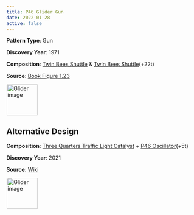 ```yaml
---
title: P46 Glider Gun
date: 2022-01-28
active: false
---
```



**Pattern Type**: Gun

**Discovery Year**: 1971

**Composition**: [Twin Bees Shuttle](https://galapagos.netlify.app/database/twin_bees_shuttle/) & [Twin Bees Shuttle](https://galapagos.netlify.app/database/twin_bees_shuttle/)(+22t)

**Source**: [Book Figure 1.23](https://conwaylife.com/book/conway_life_book.pdf)
<!--more-->

<p>
<script type="text/javascript" src="https://www.conwaylife.com/js/lv-plugin.js"></script></p>

<div class="rle"><div class="codebox"><div style="display:none; position: relative; z-index: 1031;"><code>x = 39, y = 27, rule = Life
30b2o17b$29bobo15b2o$29bo17b2o$17bo11b3o17b$2o15b2o30b$2o16b2o29b$13b
2o2b2o30b$29b3o17b$29bo17b2o$29bobo15b2o$13b2o2b2o11b2o17b$2o16b2o29b$
2o15b2o30b$17bo!
#C [[ THEME 6 GRID GRIDMAJOR 0 ZOOM 12.0 ]]
#C [[ COLOR ARROW Orange ARROWSIZE 3 0.05 ARROWALPHA 0.70 ]]
#C [[  ARROW -2 15 30 15 28.0  ]]
#C [[ COLOR ARROW Red ARROWSIZE 3 0.1 ARROWALPHA 0.70 ]]
#C [[  ARROW 30 15 30 1 28.0  ]]
#C [[ COLOR ARROW Green ARROWSIZE 3 0.05 ARROWALPHA 0.70 ]]
#C [[  ARROW 30 1 -2 1 28.0  ]]
#C [[ COLOR ARROW Blue ARROWSIZE 3 0.1 ARROWALPHA 0.70 ]]
#C [[  ARROW -2 1 -2 15 28.0  ]]
#C [[ COLOR LABEL Gray LABELSIZE 33  LABELALPHA 0.70 ]]
#C [[ LABEL 15 17 14 "Twin Bees Shuttle" ]]
#C [[ COLOR ARROW Orange ARROWSIZE 3 0.05 ARROWALPHA 0.70 ]]
#C [[  ARROW 18 12 50 12 28.0  ]]
#C [[ COLOR ARROW Red ARROWSIZE 3 0.1 ARROWALPHA 0.70 ]]
#C [[  ARROW 50 12 50 -2 28.0  ]]
#C [[ COLOR ARROW Green ARROWSIZE 3 0.05 ARROWALPHA 0.70 ]]
#C [[  ARROW 50 -2 18 -2 28.0  ]]
#C [[ COLOR ARROW Blue ARROWSIZE 3 0.1 ARROWALPHA 0.70 ]]
#C [[  ARROW 18 -2 18 12 28.0  ]]
#C [[ COLOR LABEL Gray LABELSIZE 33  LABELALPHA 0.70 ]]
#C [[ LABEL 40 14 14 "Twin Bees Shuttle" ]]
#C [[ COLOR LABEL Green LABELSIZE 40  LABELALPHA 0.70 ]]
#C [[ LABEL 23 -4 14 "p46 Glider Gun" ]]
</code></div></div><canvas width="760" height="560" style="margin-left:1px; position: relative; z-index: 1031;"><noscript> <a href="https://www.conwaylife.com/wiki/File:Glider.png" class="image" title="Glider image"><img alt="Glider image" src="https://www.conwaylife.com/w/images/7/79/Glider.png" decoding="async" width="81" height="81" /></a> </noscript></canvas></div>

## Alternative Design

**Composition**: [Three Quarters Traffic Light Catalyst](https://galapagos.netlify.app/database/3_4_traffic_light_catalizer/) + [P46 Oscillator](https://galapagos.netlify.app/database/p46_oscillator)(+5t)

**Discovery Year**: 2021

**Source**: [Wiki](https://www.conwaylife.com/wiki/Three_quarters_traffic_light_catalyst)

<div class="rle"><div class="codebox"><div style="display:none; position: relative; z-index: 1031;"><code>x = 37, y = 15, rule = B3/S23
24b2o$24b2o$36bo$15bobo2b2o12b3o$2o12bo3bob3o2b2o6bo$2o13bo6b2ob2o6b2o
$16b5obo$19b3o2$19b3o$16b5obo4b3o3b3o$2o13bo6b2o$2o12bo3bob3o8bo$15bo
bo2b2o9bo$31bo!
#C [[ THEME 6 GRID GRIDMAJOR 0 ZOOM 12.0 ]]
#C [[ COLOR ARROW Fuchsia ARROWSIZE 3 0.1 ARROWALPHA 0.70 ]]
#C [[  ARROW 25 16 38 16 28.0  ]]
#C [[ COLOR ARROW Lime ARROWSIZE 3 0.1 ARROWALPHA 0.70 ]]
#C [[  ARROW 38 16 38 0 28.0  ]]
#C [[ COLOR ARROW Salmon ARROWSIZE 3 0.1 ARROWALPHA 0.70 ]]
#C [[  ARROW 38 0 25 0 28.0  ]]
#C [[ COLOR ARROW Gray ARROWSIZE 3 0.1 ARROWALPHA 0.70 ]]
#C [[  ARROW 25 0 25 16 28.0  ]]
#C [[ COLOR ARROW Orange ARROWSIZE 3 0.05 ARROWALPHA 0.70 ]]
#C [[  ARROW -2 18 28 18 28.0  ]]
#C [[ COLOR ARROW Red ARROWSIZE 3 0.1 ARROWALPHA 0.70 ]]
#C [[  ARROW 28 18 28 -2 28.0  ]]
#C [[ COLOR ARROW Green ARROWSIZE 3 0.05 ARROWALPHA 0.70 ]]
#C [[  ARROW 28 -2 -2 -2 28.0  ]]
#C [[ COLOR ARROW Blue ARROWSIZE 3 0.1 ARROWALPHA 0.70 ]]
#C [[  ARROW -2 -2 -2 18 28.0  ]]
#C [[ COLOR LABEL Green LABELSIZE 45  LABELALPHA 0.70 ]]
#C [[ LABEL 32 -1 28 "Three Quarters Traffic Light Catalyst" ]]
#C [[ COLOR LABEL Green LABELSIZE 40  LABELALPHA 0.70 ]]
#C [[ LABEL 23 -4 14 "p46 Glider Gun(alternative-minimal)" ]]
#C [[ COLOR LABEL Green LABELSIZE 60  LABELALPHA 0.70 ]]
#C [[ LABEL 13 19 28 "P46 Oscillator" ]]
</code></div></div><canvas width="760" height="560" style="margin-left:1px; position: relative; z-index: 1031;"><noscript> <a href="https://www.conwaylife.com/wiki/File:Glider.png" class="image" title="Glider image"><img alt="Glider image" src="https://www.conwaylife.com/w/images/7/79/Glider.png" decoding="async" width="81" height="81" /></a> </noscript></canvas></div>
